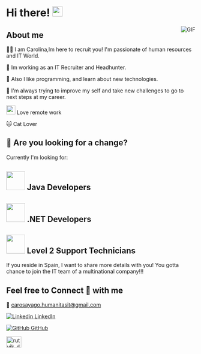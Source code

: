 # Hi there! <img src="https://user-images.githubusercontent.com/5679180/79618120-0daffb80-80be-11ea-819e-d2b0fa904d07.gif" width="27px"> 
<img align="right" alt="GIF" src="https://raw.githubusercontent.com/JoeyBling/JoeyBling/master/pic/pusheencode.gif" />

## About me
🙋‍♂️ I am Carolina,Im here to recruit you! I'm passionate of human resources and IT World.

💼 Im working as an IT Recruiter and Headhunter.

🌱 Also I like programming, and  learn about new technologies.

🚀 I'm always trying to improve my self and take new challenges to go to next steps at my career.

<img src="https://github.com/TheDudeThatCode/TheDudeThatCode/blob/master/Assets/Earth.gif" width="24px"> Love remote work

🐱 Cat Lover

## 🔎 Are you looking for a change?  
Currently I'm looking for:
## <img src="https://media.giphy.com/media/VgCDAzcKvsR6OM0uWg/giphy.gif" width="50"> Java Developers
## <img src="https://media.giphy.com/media/VgCDAzcKvsR6OM0uWg/giphy.gif" width="50"> .NET Developers
## <img src="https://media.giphy.com/media/VgCDAzcKvsR6OM0uWg/giphy.gif" width="50"> Level 2 Support Technicians 

If you reside in Spain, I want to share more details with you! 
You gotta chance to join the IT team of a multinational company!!!

## Feel free to Connect 👥 with me 

💬 carosayago.humanitasit@gmail.com </h2> 

[![Linkedin](https://i.stack.imgur.com/gVE0j.png) LinkedIn](https://www.linkedin.com/in/carolinasayago/) 

[![GitHub](https://i.stack.imgur.com/tskMh.png) GitHub](https://github.com/Carolina1191)

<a href="https://www.instagram.com/carolinasayago_rrhh/" target="blank"><img align="center" src="https://cdn.jsdelivr.net/npm/simple-icons@3.0.1/icons/instagram.svg" alt="rutvik_dev.desg" height="30" width="40" /></a>



